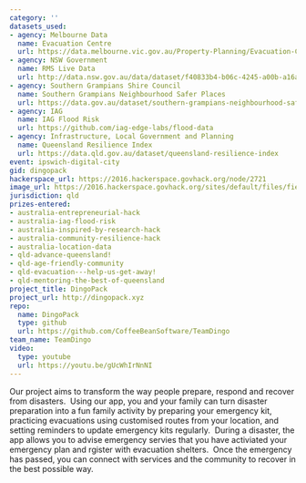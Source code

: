 ```yaml
---
category: ''
datasets_used:
- agency: Melbourne Data
  name: Evacuation Centre
  url: https://data.melbourne.vic.gov.au/Property-Planning/Evacuation-Centres/nty9-drjt
- agency: NSW Government
  name: RMS Live Data
  url: http://data.nsw.gov.au/data/dataset/f40833b4-b06c-4245-a00b-a16a480552bb
- agency: Southern Grampians Shire Council
  name: Southern Grampians Neighbourhood Safer Places
  url: https://data.gov.au/dataset/southern-grampians-neighbourhood-safer-places
- agency: IAG
  name: IAG Flood Risk
  url: https://github.com/iag-edge-labs/flood-data
- agency: Infrastructure, Local Government and Planning
  name: Queensland Resilience Index
  url: https://data.qld.gov.au/dataset/queensland-resilience-index
event: ipswich-digital-city
gid: dingopack
hackerspace_url: https://2016.hackerspace.govhack.org/node/2721
image_url: https://2016.hackerspace.govhack.org/sites/default/files/field/image/dingo%20pack%20icon.png
jurisdiction: qld
prizes-entered:
- australia-entrepreneurial-hack
- australia-iag-flood-risk
- australia-inspired-by-research-hack
- australia-community-resilience-hack
- australia-location-data
- qld-advance-queensland!
- qld-age-friendly-community
- qld-evacuation---help-us-get-away!
- qld-mentoring-the-best-of-queensland
project_title: DingoPack
project_url: http://dingopack.xyz
repo:
  name: DingoPack
  type: github
  url: https://github.com/CoffeeBeanSoftware/TeamDingo
team_name: TeamDingo
video:
  type: youtube
  url: https://youtu.be/gUcWhIrNnNI
---
```


Our project aims to transform the way people prepare, respond and recover from disasters.  Using our app, you and your family can turn disaster preparation into a fun family activity by preparing your emergency kit, practicing evacuations using customised routes from your location, and setting reminders to update emergency kits regularly.  During a disaster, the app allows you to advise emergency servies that you have activiated your emergency plan and rgister with evacuation shelters.  Once the emergency has passed, you can connect with services and the community to recover in the best possible way.